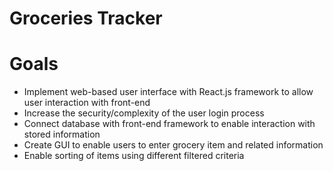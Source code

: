 # Groceries Tracker

# Goals
- Implement web-based user interface with React.js framework to allow user interaction with front-end
- Increase the security/complexity of the user login process
- Connect database with front-end framework to enable interaction with stored information
- Create GUI to enable users to enter grocery item and related information
- Enable sorting of items using different filtered criteria

